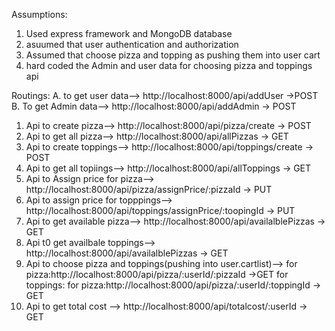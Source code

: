 Assumptions:

1. Used express framework and MongoDB database
2. asuumed that user authentication and authorization
3. Assumed that choose pizza and topping as pushing them into user cart
4. hard coded the Admin and user data for choosing pizza and toppings api

Routings:
A. to get user data--> http://localhost:8000/api/addUser ->POST
B. To get Admin data--> http://localhost:8000/api/addAdmin -> POST

1. Api to create pizza--> http://localhost:8000/api/pizza/create -> POST
2. Api to get all pizza--> http://localhost:8000/api/allPizzas -> GET
3. Api to create toppings--> http://localhost:8000/api/toppings/create -> POST
4. Api to get all topiings--> http://localhost:8000/api/allToppings -> GET
5. Api to Assign price for pizza--> http://localhost:8000/api/pizza/assignPrice/:pizzaId -> PUT
6. Api to assign price for topppings--> http://localhost:8000/api/toppings/assignPrice/:toopingId -> PUT
7. Api to get available pizza--> http://localhost:8000/api/availalblePizzas -> GET
8. Api t0 get availbale toppings--> http://localhost:8000/api/availalblePizzas -> GET
9. Api to choose pizza and toppings(pushing into user.cartlist)-->
   for pizza:http://localhost:8000/api/pizza/:userId/:pizzaId ->GET
   for toppings: for pizza:http://localhost:8000/api/pizza/:userId/:toppingId -> GET
10. Api to get total cost --> http://localhost:8000/api/totalcost/:userId -> GET
